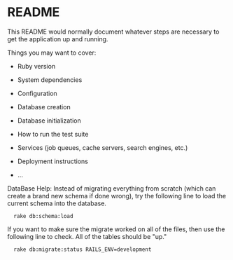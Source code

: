 # README

This README would normally document whatever steps are necessary to get the
application up and running.

Things you may want to cover:

* Ruby version

* System dependencies

* Configuration

* Database creation

* Database initialization

* How to run the test suite

* Services (job queues, cache servers, search engines, etc.)

* Deployment instructions

* ...


DataBase Help:
  Instead of migrating everything from scratch (which can create a brand new schema if done wrong), try the following line to load the current schema into the database.

      rake db:schema:load

  If you want to make sure the migrate worked on all of the files, then use the following line to check. All of the tables should be "up."
      
      rake db:migrate:status RAILS_ENV=development
